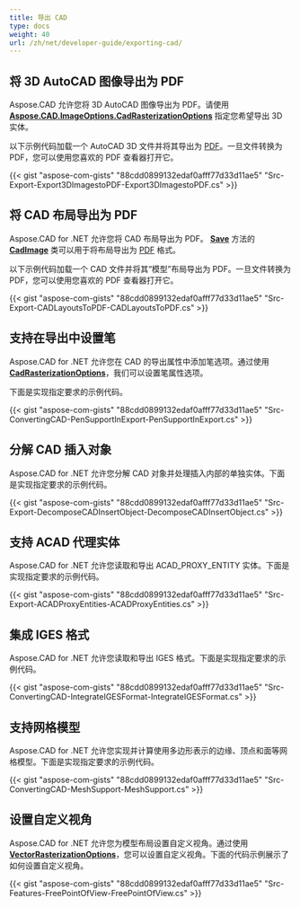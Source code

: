 ```yaml
---
title: 导出 CAD
type: docs
weight: 40
url: /zh/net/developer-guide/exporting-cad/
---
```


## **将 3D AutoCAD 图像导出为 PDF**

Aspose.CAD 允许您将 3D AutoCAD 图像导出为 PDF。请使用 [**Aspose.CAD.ImageOptions.CadRasterizationOptions**](https://reference.aspose.com/cad/net/aspose.cad.imageoptions/cadrasterizationoptions) 指定您希望导出 3D 实体。

以下示例代码加载一个 AutoCAD 3D 文件并将其导出为 [PDF](https://docs.fileformat.com/pdf/)。一旦文件转换为 PDF，您可以使用您喜欢的 PDF 查看器打开它。

{{< gist "aspose-com-gists" "88cdd0899132edaf0afff77d33d11ae5" "Src-Export-Export3DImagestoPDF-Export3DImagestoPDF.cs" >}}

## **将 CAD 布局导出为 PDF**

Aspose.CAD for .NET 允许您将 CAD 布局导出为 PDF。 [**Save**](https://reference.aspose.com/cad/net/aspose.cad/image/methods/save/index) 方法的 [**CadImage**](https://reference.aspose.com/cad/net/aspose.cad.fileformats.cad/cadimage) 类可以用于将布局导出为 [PDF](https://docs.fileformat.com/pdf/) 格式。

以下示例代码加载一个 CAD 文件并将其“模型”布局导出为 PDF。一旦文件转换为 PDF，您可以使用您喜欢的 PDF 查看器打开它。

{{< gist "aspose-com-gists" "88cdd0899132edaf0afff77d33d11ae5" "Src-Export-CADLayoutsToPDF-CADLayoutsToPDF.cs" >}}

## **支持在导出中设置笔**

Aspose.CAD for .NET 允许您在 CAD 的导出属性中添加笔选项。通过使用 [**CadRasterizationOptions**](https://reference.aspose.com/cad/net/aspose.cad.imageoptions/cadrasterizationoptions)，我们可以设置笔属性选项。

下面是实现指定要求的示例代码。

{{< gist "aspose-com-gists" "88cdd0899132edaf0afff77d33d11ae5" "Src-ConvertingCAD-PenSupportInExport-PenSupportInExport.cs" >}}

## **分解 CAD 插入对象**

Aspose.CAD for .NET 允许您分解 CAD 对象并处理插入内部的单独实体。下面是实现指定要求的示例代码。

{{< gist "aspose-com-gists" "88cdd0899132edaf0afff77d33d11ae5" "Src-Export-DecomposeCADInsertObject-DecomposeCADInsertObject.cs" >}}

## **支持 ACAD 代理实体**

Aspose.CAD for .NET 允许您读取和导出 ACAD_PROXY_ENTITY 实体。下面是实现指定要求的示例代码。

{{< gist "aspose-com-gists" "88cdd0899132edaf0afff77d33d11ae5" "Src-Export-ACADProxyEntities-ACADProxyEntities.cs" >}}

## **集成 IGES 格式**

Aspose.CAD for .NET 允许您读取和导出 IGES 格式。下面是实现指定要求的示例代码。

{{< gist "aspose-com-gists" "88cdd0899132edaf0afff77d33d11ae5" "Src-ConvertingCAD-IntegrateIGESFormat-IntegrateIGESFormat.cs" >}}

## **支持网格模型**

Aspose.CAD for .NET 允许您实现并计算使用多边形表示的边缘、顶点和面等网格模型。下面是实现指定要求的示例代码。

{{< gist "aspose-com-gists" "88cdd0899132edaf0afff77d33d11ae5" "Src-ConvertingCAD-MeshSupport-MeshSupport.cs" >}}

## **设置自定义视角**

Aspose.CAD for .NET 允许您为模型布局设置自定义视角。通过使用 [**VectorRasterizationOptions**](https://reference.aspose.com/cad/net/aspose.cad.imageoptions/vectorrasterizationoptions)，您可以设置自定义视角。下面的代码示例展示了如何设置自定义视角。

{{< gist "aspose-com-gists" "88cdd0899132edaf0afff77d33d11ae5" "Src-Features-FreePointOfView-FreePointOfView.cs" >}}
